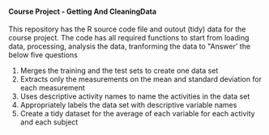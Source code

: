 #### Course Project - Getting And CleaningData

This repository has the R source code file and outout (tidy) data for the course project. The code has all required functions to start from loading data, processing, analysis the data, tranforming the data to "Answer' the below five questions

1. Merges the training and the test sets to create one data set
2. Extracts only the measurements on the mean and standard deviation for each measurement
3. Uses descriptive activity names to name the activities in the data set
4. Appropriately labels the data set with descriptive variable names
5. Create a tidy dataset for the average of each variable for each activity and each subject
